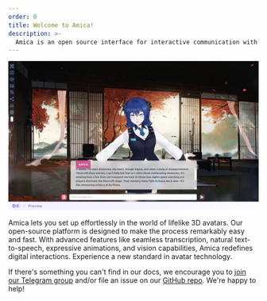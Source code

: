 ```yaml
---
order: 0
title: Welcome to Amica!
description: >-
  Amica is an open source interface for interactive communication with 3D characters with voice synthesis and speech recognition.
---
```



![Amica AI](/docs/images/5.png)


Amica lets you set up effortlessly in the world of lifelike 3D avatars. Our open-source platform is designed to make the process remarkably easy and fast. With advanced features like seamless transcription, natural text-to-speech, expressive animations, and vision capabilities, Amica redefines digital interactions. Experience a new standard in avatar technology.

If there's something you can't find in our docs, we encourage you to [join our Telegram group](https://t.me/arbius_ai) and/or file an issue on our [GitHub repo](https://github.com/semperai/amica). We're happy to help!
